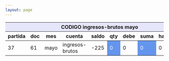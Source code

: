 ```yaml
--- 
layout: page
--- 
```


<table>
<thead> <th style='background-color: lavender' colspan='10'> CODIGO ingresos-brutos	mayo </th></thead>
<tr><th> partida </th> <th> doc </th> <th> mes </th> <th>  cuenta  </th> <th> saldo  </th> <th>   qty </th> <th> debe </th><th> suma </th>  <th> haber </th> <th> suma </th>  </tr>
<tbody>
<tr> <td> 37 </td> <td> 61</td> <td> mayo </td> <td>  ingresos-brutos </td> <td> -225</td> <td style='color: white; background-color: cornflowerblue'>  0 </td> <td> 0 </td> <td style='color: white; background-color: cornflowerblue'> 0</td> <td> 0</td> <td style='color: white; background-color: cornflowerblue'>225  </td> </tr>
</tbody>
</table>
